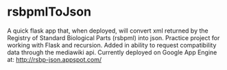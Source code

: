 # rsbpmlToJson
A quick flask app that, when deployed, will convert xml returned by the Registry of Standard Biological Parts (rsbpml) into json. Practice project for working with Flask and recursion. Added in ability to request compatibility data through the mediawiki api. Currently deployed on Google App Engine at: http://rsbp-json.appspot.com/
